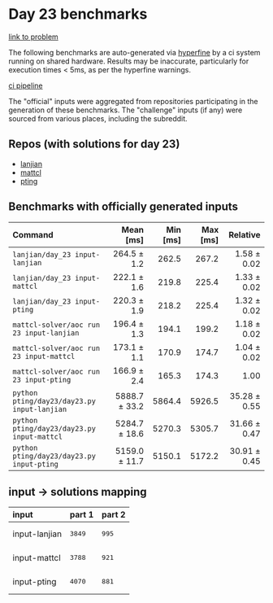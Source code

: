 # Day 23 benchmarks

[link to problem](http://adventofcode.com/2022/day/23)

The following benchmarks are auto-generated via [hyperfine](https://github.com/sharkdp/hyperfine) by a ci system running on shared hardware. Results may be inaccurate, particularly for execution times < 5ms, as per the hyperfine warnings.

[ci pipeline](http://ci.papercode.net:8080/teams/aoc2022/pipelines/aoc-compare-2022)

The "official" inputs were aggregated from repositories participating in the generation of these benchmarks. The "challenge" inputs (if any) were sourced from various places, including the subreddit.

## Repos (with solutions for day 23)


- [lanjian](https://github.com/LanJian/aoc-2022)
- [mattcl](https://github.com/mattcl/aoc2022)
- [pting](https://github.com/pting/aoc2022)

## Benchmarks with officially generated inputs
| Command | Mean [ms] | Min [ms] | Max [ms] | Relative |
|:---|---:|---:|---:|---:|
| `lanjian/day_23 input-lanjian` | 264.5 ± 1.2 | 262.5 | 267.2 | 1.58 ± 0.02 |
| `lanjian/day_23 input-mattcl` | 222.1 ± 1.6 | 219.8 | 225.4 | 1.33 ± 0.02 |
| `lanjian/day_23 input-pting` | 220.3 ± 1.9 | 218.2 | 225.4 | 1.32 ± 0.02 |
| `mattcl-solver/aoc run 23 input-lanjian` | 196.4 ± 1.3 | 194.1 | 199.2 | 1.18 ± 0.02 |
| `mattcl-solver/aoc run 23 input-mattcl` | 173.1 ± 1.1 | 170.9 | 174.7 | 1.04 ± 0.02 |
| `mattcl-solver/aoc run 23 input-pting` | 166.9 ± 2.4 | 165.3 | 174.3 | 1.00 |
| `python pting/day23/day23.py input-lanjian` | 5888.7 ± 33.2 | 5864.4 | 5926.5 | 35.28 ± 0.55 |
| `python pting/day23/day23.py input-mattcl` | 5284.7 ± 18.6 | 5270.3 | 5305.7 | 31.66 ± 0.47 |
| `python pting/day23/day23.py input-pting` | 5159.0 ± 11.7 | 5150.1 | 5172.2 | 30.91 ± 0.45 |

## input -> solutions mapping
|input|part 1|part 2|
|:---|:---|:---|
|input-lanjian|<pre>3849</pre>|<pre>995</pre>|
|input-mattcl|<pre>3788</pre>|<pre>921</pre>|
|input-pting|<pre>4070</pre>|<pre>881</pre>|
